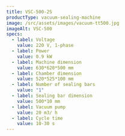 ```yaml
---
title: VSC-500-2S
productType: vacuum-sealing-machine
image: /src/assets/images/vacuum-tt500.jpg
imageAlt: VSC-500
specs:
  - label: Voltage
    value: 220 V, 1-phase
  - label: Power
    value: 0.9 kW
  - label: Machine dimension
    value: 630*620*500 mm
  - label: Chamber dimension
    value: 520*525*100 mm
  - label: Number of sealing bars
    value: "1"
  - label: Sealing bar dimension
    value: 500*10 mm
  - label: Vacuum pump
    value: 20 m3/ h
  - label: Cycle time
    value: 10-30 s
---
```

